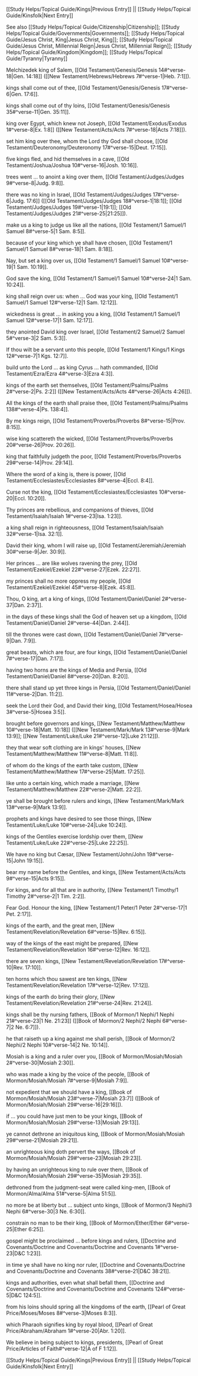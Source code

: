 [[Study Helps/Topical Guide/Kings|Previous Entry]]  ||  [[Study Helps/Topical Guide/Kinsfolk|Next Entry]]

 See also [[Study Helps/Topical Guide/Citizenship|Citizenship]]; [[Study Helps/Topical Guide/Governments|Governments]]; [[Study Helps/Topical Guide/Jesus Christ, King|Jesus Christ, King]]; [[Study Helps/Topical Guide/Jesus Christ, Millennial Reign|Jesus Christ, Millennial Reign]]; [[Study Helps/Topical Guide/Kingdom|Kingdom]]; [[Study Helps/Topical Guide/Tyranny|Tyranny]]

 Melchizedek king of Salem, [[Old Testament/Genesis/Genesis 14#^verse-18|Gen. 14:18]] ([[New Testament/Hebrews/Hebrews 7#^verse-1|Heb. 7:1]]).

 kings shall come out of thee, [[Old Testament/Genesis/Genesis 17#^verse-6|Gen. 17:6]].

 kings shall come out of thy loins, [[Old Testament/Genesis/Genesis 35#^verse-11|Gen. 35:11]].

 king over Egypt, which knew not Joseph, [[Old Testament/Exodus/Exodus 1#^verse-8|Ex. 1:8]] ([[New Testament/Acts/Acts 7#^verse-18|Acts 7:18]]).

 set him king over thee, whom the Lord thy God shall choose, [[Old Testament/Deuteronomy/Deuteronomy 17#^verse-15|Deut. 17:15]].

 five kings fled, and hid themselves in a cave, [[Old Testament/Joshua/Joshua 10#^verse-16|Josh. 10:16]].

 trees went ... to anoint a king over them, [[Old Testament/Judges/Judges 9#^verse-8|Judg. 9:8]].

 there was no king in Israel, [[Old Testament/Judges/Judges 17#^verse-6|Judg. 17:6]] ([[Old Testament/Judges/Judges 18#^verse-1|18:1]]; [[Old Testament/Judges/Judges 19#^verse-1|19:1]]; [[Old Testament/Judges/Judges 21#^verse-25|21:25]]).

 make us a king to judge us like all the nations, [[Old Testament/1 Samuel/1 Samuel 8#^verse-5|1 Sam. 8:5]].

 because of your king which ye shall have chosen, [[Old Testament/1 Samuel/1 Samuel 8#^verse-18|1 Sam. 8:18]].

 Nay, but set a king over us, [[Old Testament/1 Samuel/1 Samuel 10#^verse-19|1 Sam. 10:19]].

 God save the king, [[Old Testament/1 Samuel/1 Samuel 10#^verse-24|1 Sam. 10:24]].

 king shall reign over us: when ... God was your king, [[Old Testament/1 Samuel/1 Samuel 12#^verse-12|1 Sam. 12:12]].

 wickedness is great ... in asking you a king, [[Old Testament/1 Samuel/1 Samuel 12#^verse-17|1 Sam. 12:17]].

 they anointed David king over Israel, [[Old Testament/2 Samuel/2 Samuel 5#^verse-3|2 Sam. 5:3]].

 If thou wilt be a servant unto this people, [[Old Testament/1 Kings/1 Kings 12#^verse-7|1 Kgs. 12:7]].

 build unto the Lord ... as king Cyrus ... hath commanded, [[Old Testament/Ezra/Ezra 4#^verse-3|Ezra 4:3]].

 kings of the earth set themselves, [[Old Testament/Psalms/Psalms 2#^verse-2|Ps. 2:2]] ([[New Testament/Acts/Acts 4#^verse-26|Acts 4:26]]).

 All the kings of the earth shall praise thee, [[Old Testament/Psalms/Psalms 138#^verse-4|Ps. 138:4]].

 By me kings reign, [[Old Testament/Proverbs/Proverbs 8#^verse-15|Prov. 8:15]].

 wise king scattereth the wicked, [[Old Testament/Proverbs/Proverbs 20#^verse-26|Prov. 20:26]].

 king that faithfully judgeth the poor, [[Old Testament/Proverbs/Proverbs 29#^verse-14|Prov. 29:14]].

 Where the word of a king is, there is power, [[Old Testament/Ecclesiastes/Ecclesiastes 8#^verse-4|Eccl. 8:4]].

 Curse not the king, [[Old Testament/Ecclesiastes/Ecclesiastes 10#^verse-20|Eccl. 10:20]].

 Thy princes are rebellious, and companions of thieves, [[Old Testament/Isaiah/Isaiah 1#^verse-23|Isa. 1:23]].

 a king shall reign in righteousness, [[Old Testament/Isaiah/Isaiah 32#^verse-1|Isa. 32:1]].

 David their king, whom I will raise up, [[Old Testament/Jeremiah/Jeremiah 30#^verse-9|Jer. 30:9]].

 Her princes ... are like wolves ravening the prey, [[Old Testament/Ezekiel/Ezekiel 22#^verse-27|Ezek. 22:27]].

 my princes shall no more oppress my people, [[Old Testament/Ezekiel/Ezekiel 45#^verse-8|Ezek. 45:8]].

 Thou, O king, art a king of kings, [[Old Testament/Daniel/Daniel 2#^verse-37|Dan. 2:37]].

 in the days of these kings shall the God of heaven set up a kingdom, [[Old Testament/Daniel/Daniel 2#^verse-44|Dan. 2:44]].

 till the thrones were cast down, [[Old Testament/Daniel/Daniel 7#^verse-9|Dan. 7:9]].

 great beasts, which are four, are four kings, [[Old Testament/Daniel/Daniel 7#^verse-17|Dan. 7:17]].

 having two horns are the kings of Media and Persia, [[Old Testament/Daniel/Daniel 8#^verse-20|Dan. 8:20]].

 there shall stand up yet three kings in Persia, [[Old Testament/Daniel/Daniel 11#^verse-2|Dan. 11:2]].

 seek the Lord their God, and David their king, [[Old Testament/Hosea/Hosea 3#^verse-5|Hosea 3:5]].

 brought before governors and kings, [[New Testament/Matthew/Matthew 10#^verse-18|Matt. 10:18]] ([[New Testament/Mark/Mark 13#^verse-9|Mark 13:9]]; [[New Testament/Luke/Luke 21#^verse-12|Luke 21:12]]).

 they that wear soft clothing are in kings' houses, [[New Testament/Matthew/Matthew 11#^verse-8|Matt. 11:8]].

 of whom do the kings of the earth take custom, [[New Testament/Matthew/Matthew 17#^verse-25|Matt. 17:25]].

 like unto a certain king, which made a marriage, [[New Testament/Matthew/Matthew 22#^verse-2|Matt. 22:2]].

 ye shall be brought before rulers and kings, [[New Testament/Mark/Mark 13#^verse-9|Mark 13:9]].

 prophets and kings have desired to see those things, [[New Testament/Luke/Luke 10#^verse-24|Luke 10:24]].

 kings of the Gentiles exercise lordship over them, [[New Testament/Luke/Luke 22#^verse-25|Luke 22:25]].

 We have no king but Cæsar, [[New Testament/John/John 19#^verse-15|John 19:15]].

 bear my name before the Gentiles, and kings, [[New Testament/Acts/Acts 9#^verse-15|Acts 9:15]].

 For kings, and for all that are in authority, [[New Testament/1 Timothy/1 Timothy 2#^verse-2|1 Tim. 2:2]].

 Fear God. Honour the king, [[New Testament/1 Peter/1 Peter 2#^verse-17|1 Pet. 2:17]].

 kings of the earth, and the great men, [[New Testament/Revelation/Revelation 6#^verse-15|Rev. 6:15]].

 way of the kings of the east might be prepared, [[New Testament/Revelation/Revelation 16#^verse-12|Rev. 16:12]].

 there are seven kings, [[New Testament/Revelation/Revelation 17#^verse-10|Rev. 17:10]].

 ten horns which thou sawest are ten kings, [[New Testament/Revelation/Revelation 17#^verse-12|Rev. 17:12]].

 kings of the earth do bring their glory, [[New Testament/Revelation/Revelation 21#^verse-24|Rev. 21:24]].

 kings shall be thy nursing fathers, [[Book of Mormon/1 Nephi/1 Nephi 21#^verse-23|1 Ne. 21:23]] ([[Book of Mormon/2 Nephi/2 Nephi 6#^verse-7|2 Ne. 6:7]]).

 he that raiseth up a king against me shall perish, [[Book of Mormon/2 Nephi/2 Nephi 10#^verse-14|2 Ne. 10:14]].

 Mosiah is a king and a ruler over you, [[Book of Mormon/Mosiah/Mosiah 2#^verse-30|Mosiah 2:30]].

 who was made a king by the voice of the people, [[Book of Mormon/Mosiah/Mosiah 7#^verse-9|Mosiah 7:9]].

 not expedient that we should have a king, [[Book of Mormon/Mosiah/Mosiah 23#^verse-7|Mosiah 23:7]] ([[Book of Mormon/Mosiah/Mosiah 29#^verse-16|29:16]]).

 if ... you could have just men to be your kings, [[Book of Mormon/Mosiah/Mosiah 29#^verse-13|Mosiah 29:13]].

 ye cannot dethrone an iniquitous king, [[Book of Mormon/Mosiah/Mosiah 29#^verse-21|Mosiah 29:21]].

 an unrighteous king doth pervert the ways, [[Book of Mormon/Mosiah/Mosiah 29#^verse-23|Mosiah 29:23]].

 by having an unrighteous king to rule over them, [[Book of Mormon/Mosiah/Mosiah 29#^verse-35|Mosiah 29:35]].

 dethroned from the judgment-seat were called king-men, [[Book of Mormon/Alma/Alma 51#^verse-5|Alma 51:5]].

 no more be at liberty but ... subject unto kings, [[Book of Mormon/3 Nephi/3 Nephi 6#^verse-30|3 Ne. 6:30]].

 constrain no man to be their king, [[Book of Mormon/Ether/Ether 6#^verse-25|Ether 6:25]].

 gospel might be proclaimed ... before kings and rulers, [[Doctrine and Covenants/Doctrine and Covenants/Doctrine and Covenants 1#^verse-23|D&C 1:23]].

 in time ye shall have no king nor ruler, [[Doctrine and Covenants/Doctrine and Covenants/Doctrine and Covenants 38#^verse-21|D&C 38:21]].

 kings and authorities, even what shall befall them, [[Doctrine and Covenants/Doctrine and Covenants/Doctrine and Covenants 124#^verse-5|D&C 124:5]].

 from his loins should spring all the kingdoms of the earth, [[Pearl of Great Price/Moses/Moses 8#^verse-3|Moses 8:3]].

 which Pharaoh signifies king by royal blood, [[Pearl of Great Price/Abraham/Abraham 1#^verse-20|Abr. 1:20]].

 We believe in being subject to kings, presidents, [[Pearl of Great Price/Articles of Faith#^verse-12|A of F 1:12]].

[[Study Helps/Topical Guide/Kings|Previous Entry]]  ||  [[Study Helps/Topical Guide/Kinsfolk|Next Entry]]